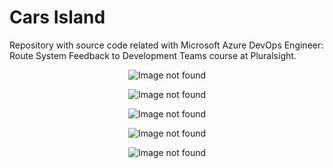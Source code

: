 # Cars Island
Repository with source code related with Microsoft Azure DevOps Engineer: Route System Feedback to Development Teams course at Pluralsight.

<p align="center">
<img src="https://raw.githubusercontent.com/Daniel-Krzyczkowski/Pluralsight/master/CarsIsland/images/cars-island-azure-devops-dashboard.png?raw=true" alt="Image not found"/>
</p>

<p align="center">
<img src="https://raw.githubusercontent.com/Daniel-Krzyczkowski/Pluralsight/master/CarsIsland/images/cars-island-wpf-app-1.png?raw=true" alt="Image not found"/>
</p>

<p align="center">
<img src="https://raw.githubusercontent.com/Daniel-Krzyczkowski/Pluralsight/master/CarsIsland/images/cars-island-wpf-app-2.png?raw=true" alt="Image not found"/>
</p>

<p align="center">
<img src="https://raw.githubusercontent.com/Daniel-Krzyczkowski/Pluralsight/master/CarsIsland/images/cars-island-web-app-1.png?raw=true" alt="Image not found"/>
</p>

<p align="center">
<img src="https://raw.githubusercontent.com/Daniel-Krzyczkowski/Pluralsight/master/CarsIsland/images/cars-island-web-app-2.png?raw=true" alt="Image not found"/>
</p>
